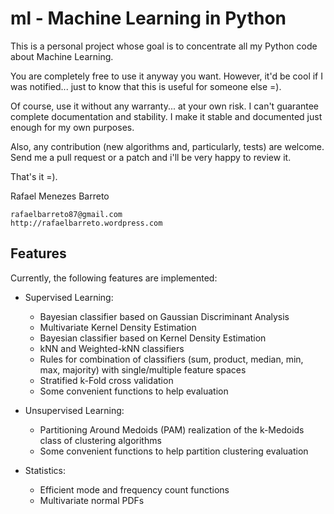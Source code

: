 ml - Machine Learning in Python
===============================

This is a personal project whose goal is to concentrate all my Python code
about Machine Learning.

You are completely free to use it anyway you want. However, it'd be cool
if I was notified... just to know that this is useful for someone else =).

Of course, use it without any warranty... at your own risk. I can't guarantee
complete documentation and stability. I make it stable and documented just
enough for my own purposes.

Also, any contribution (new algorithms and, particularly, tests) are welcome.
Send me a pull request or a patch and i'll be very happy to review it.

That's it =).

Rafael Menezes Barreto

    rafaelbarreto87@gmail.com
    http://rafaelbarreto.wordpress.com

Features
--------

Currently, the following features are implemented:

- Supervised Learning:

    * Bayesian classifier based on Gaussian Discriminant Analysis
    * Multivariate Kernel Density Estimation
    * Bayesian classifier based on Kernel Density Estimation
    * kNN and Weighted-kNN classifiers
    * Rules for combination of classifiers (sum, product, median,
      min, max, majority) with single/multiple feature spaces
    * Stratified k-Fold cross validation
    * Some convenient functions to help evaluation

- Unsupervised Learning:

    * Partitioning Around Medoids (PAM) realization of the k-Medoids
      class of clustering algorithms
    * Some convenient functions to help partition clustering evaluation

- Statistics:

    * Efficient mode and frequency count functions
    * Multivariate normal PDFs
